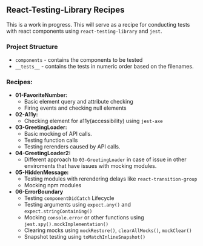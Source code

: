 ## React-Testing-Library Recipes

This is a work in progress. This will serve as a recipe for conducting tests with react components using `react-testing-library` and `jest`.

### Project Structure
- `components` - contains the components to be tested
- `__tests__` - contains the tests in numeric order based on the filenames.

### Recipes:
- **01-FavoriteNumber:** 
  - Basic element query and attribute checking
  - Firing events and checking null elements
- **02-A11y:**
  - Checking element for a11y(accessibility) using `jest-axe`
- **03-GreetingLoader:**
  - Basic mocking of API calls.
  - Testing function calls
  - Testing rerenders caused by API calls.
- **04-GreetingLoader2:**
  - Different approach to `03-GreetingLoader` in case of issue in other enviroments that have issues with mocking modules.
- **05-HiddenMessage:**
  - Testing modules with rerendering delays like `react-transition-group`
  - Mocking npm modules
- **06-ErrorBoundary**
  - Testing `componentDidCatch` Lifecycle
  - Testing arguments using `expect.any()` and `expect.stringContaining()`
  - Mocking `console.error` or other functions using `jest.spy().mockImplementation()`
  - Clearing mocks using `mockRestore()`, `clearAllMocks()`, `mockClear()`
  - Snapshot testing using `toMatchInlineSnapshot()`